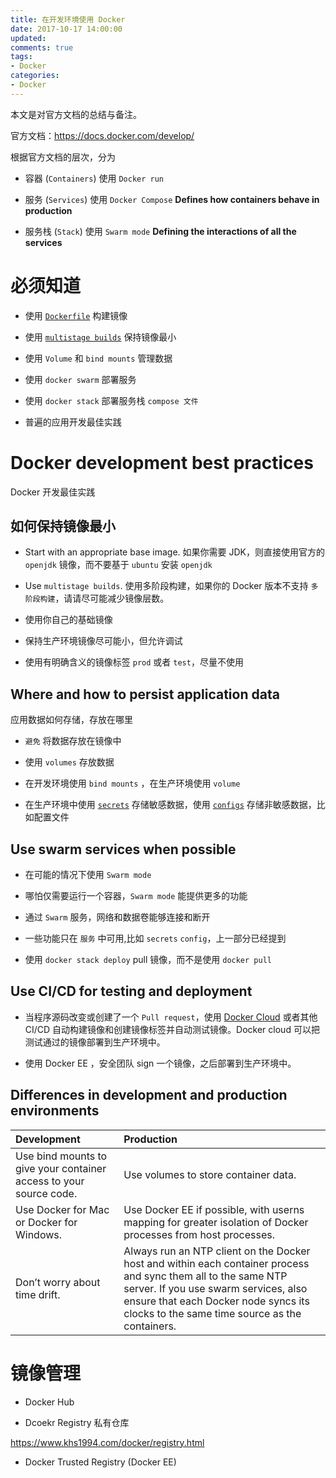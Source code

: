 ```yaml
---
title: 在开发环境使用 Docker
date: 2017-10-17 14:00:00
updated:
comments: true
tags:
- Docker
categories:
- Docker
---
```


本文是对官方文档的总结与备注。

官方文档：https://docs.docker.com/develop/

<!--more-->

根据官方文档的层次，分为

* 容器 (`Containers`) 使用 `Docker run`

* 服务 (`Services`) 使用 `Docker Compose` **Defines how containers behave in production**

* 服务栈 (`Stack`) 使用 `Swarm mode` **Defining the interactions of all the services**

# 必须知道

* 使用 [`Dockerfile`](https://docs.docker.com/engine/userguide/eng-image/dockerfile_best-practices/) 构建镜像

* 使用 [`multistage builds`](https://docs.docker.com/engine/userguide/eng-image/multistage-build/) 保持镜像最小

* 使用 `Volume` 和 `bind mounts` 管理数据

* 使用 `docker swarm` 部署服务

* 使用 `docker stack` 部署服务栈 `compose 文件`

* 普遍的应用开发最佳实践

# Docker development best practices

Docker 开发最佳实践

## 如何保持镜像最小

* Start with an appropriate base image. 如果你需要 JDK，则直接使用官方的 `openjdk` 镜像，而不要基于 `ubuntu` 安装 `openjdk`

* Use `multistage builds`. 使用多阶段构建，如果你的 Docker 版本不支持 `多阶段构建`，请请尽可能减少镜像层数。

* 使用你自己的基础镜像

* 保持生产环境镜像尽可能小，但允许调试

* 使用有明确含义的镜像标签 `prod` 或者 `test`，尽量不使用

## Where and how to persist application data

应用数据如何存储，存放在哪里

* `避免` 将数据存放在镜像中

* 使用 `volumes` 存放数据

* 在开发环境使用 `bind mounts` ，在生产环境使用 `volume`

* 在生产环境中使用 [`secrets`](https://docs.docker.com/engine/swarm/secrets/) 存储敏感数据，使用 [`configs`](https://docs.docker.com/engine/swarm/configs/) 存储非敏感数据，比如配置文件

## Use swarm services when possible

* 在可能的情况下使用 `Swarm mode`

* 哪怕仅需要运行一个容器，`Swarm mode` 能提供更多的功能

* 通过 `Swarm` 服务，网络和数据卷能够连接和断开

* 一些功能只在 `服务` 中可用,比如 `secrets` `config`，上一部分已经提到

* 使用 `docker stack deploy` pull 镜像，而不是使用 `docker pull`

## Use CI/CD for testing and deployment

* 当程序源码改变或创建了一个 `Pull request`，使用 [Docker Cloud](https://cloud.khs1994.com) 或者其他 CI/CD 自动构建镜像和创建镜像标签并自动测试镜像。Docker cloud 可以把测试通过的镜像部署到生产环境中。

* 使用 Docker EE ，安全团队 sign 一个镜像，之后部署到生产环境中。

## Differences in development and production environments

|Development |	Production |
| :---       | :---        |
| Use bind mounts to give your container access to your source code. |	Use volumes to store container data.|
| Use Docker for Mac or Docker for Windows. 	|Use Docker EE if possible, with userns mapping for greater isolation of Docker processes from host processes.|
|Don’t worry about time drift. |	Always run an NTP client on the Docker host and within each container process and sync them all to the same NTP server. If you use swarm services, also ensure that each Docker node syncs its clocks to the same time source as the containers.|

# 镜像管理

* Docker Hub

* Dcoekr Registry 私有仓库

https://www.khs1994.com/docker/registry.html

* Docker Trusted Registry (Docker EE)

